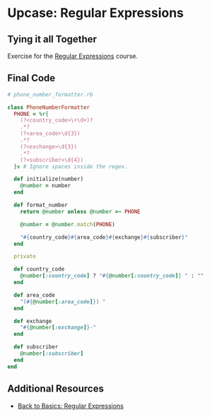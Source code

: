 # Upcase: Regular Expressions

## Tying it all Together

Exercise for the [Regular Expressions](https://thoughtbot.com/upcase/regular-expressions) course.

## Final Code

```ruby
# phone_number_formatter.rb

class PhoneNumberFormatter
  PHONE = %r{
    (?<country_code>\+\d+)?
    .*?
    (?<area_code>\d{3})
    .*?
    (?<exchange>\d{3})
    .*?
    (?<subscriber>\d{4})
  }x # Ignore spaces inside the regex.

  def initialize(number)
    @number = number
  end

  def format_number
    return @number unless @number =~ PHONE

    @number = @number.match(PHONE)

    "#{country_code}#{area_code}#{exchange}#{subscriber}"
  end

  private

  def country_code
    @number[:country_code] ? "#{@number[:country_code]} " : ""
  end

  def area_code
    "(#{@number[:area_code]}) "
  end

  def exchange
    "#{@number[:exchange]}-"
  end

  def subscriber
    @number[:subscriber]
  end
end
```

## Additional Resources

- [Back to Basics: Regular Expressions](https://robots.thoughtbot.com/back-to-basics-regular-expressions)
